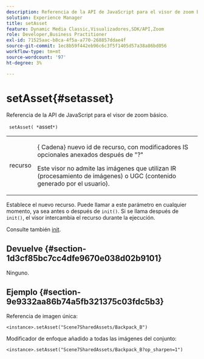 ```yaml
---
description: Referencia de la API de JavaScript para el visor de zoom básico.
solution: Experience Manager
title: setAsset
feature: Dynamic Media Classic,Visualizadores,SDK/API,Zoom
role: Developer,Business Practitioner
exl-id: 71525aac-b8ca-4f5a-a770-268857ddae4f
source-git-commit: 1ec8b59f442eb96c6c3f5f1405d57a38a86bd056
workflow-type: tm+mt
source-wordcount: '97'
ht-degree: 3%

---
```


# setAsset{#setasset}

Referencia de la API de JavaScript para el visor de zoom básico.

` setAsset( *`asset`*)`

<table id="table_896DFF34A68A403DB93A6D597461A573"> 
 <tbody> 
  <tr> 
   <td colname="col1"> <p> <span class="codeph"> <span class="varname"> recurso</span> </span> </p> </td> 
   <td colname="col2"> <p>{<span class="codeph"> Cadena</span>} nuevo id de recurso, con modificadores IS opcionales anexados después de "?" </p> <p> Este visor no admite las imágenes que utilizan IR (procesamiento de imágenes) o UGC (contenido generado por el usuario). </p> </td> 
  </tr> 
 </tbody> 
</table>

Establece el nuevo recurso. Puede llamar a este parámetro en cualquier momento, ya sea antes o después de `init()`. Si se llama después de `init()`, el visor intercambia el recurso durante la ejecución.

Consulte también [init](../../../c-html5-s7-aem-asset-viewers/c-html5-20-basic-zoom-viewer-about/c-html5-20-basic-zoom-viewer-javascriptapiref/r-html5-basic-zoom-viewer-20-javascriptapiref-init.md#reference-aee94dd92a28410784f7a1792e28683b).

## Devuelve {#section-1d3cf85bc7cc4dfe9670e038d02b9101}

Ninguno.

## Ejemplo {#section-9e9332aa86b74a5fb321375c03fdc5b3}

Referencia de imagen única:

```
<instance>.setAsset("Scene7SharedAssets/Backpack_B")
```

Modificador de enfoque añadido a todas las imágenes del conjunto:

```
<instance>.setAsset("Scene7SharedAssets/Backpack_B?op_sharpen=1")
```
